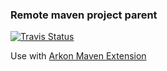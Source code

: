 
### Remote maven project parent

[![Travis Status](https://travis-ci.org/random-maven/arkon.svg?branch=master)](https://travis-ci.org/random-maven/arkon/builds)

Use with [Arkon Maven Extension](https://github.com/random-maven/arkon-maven-extension)
